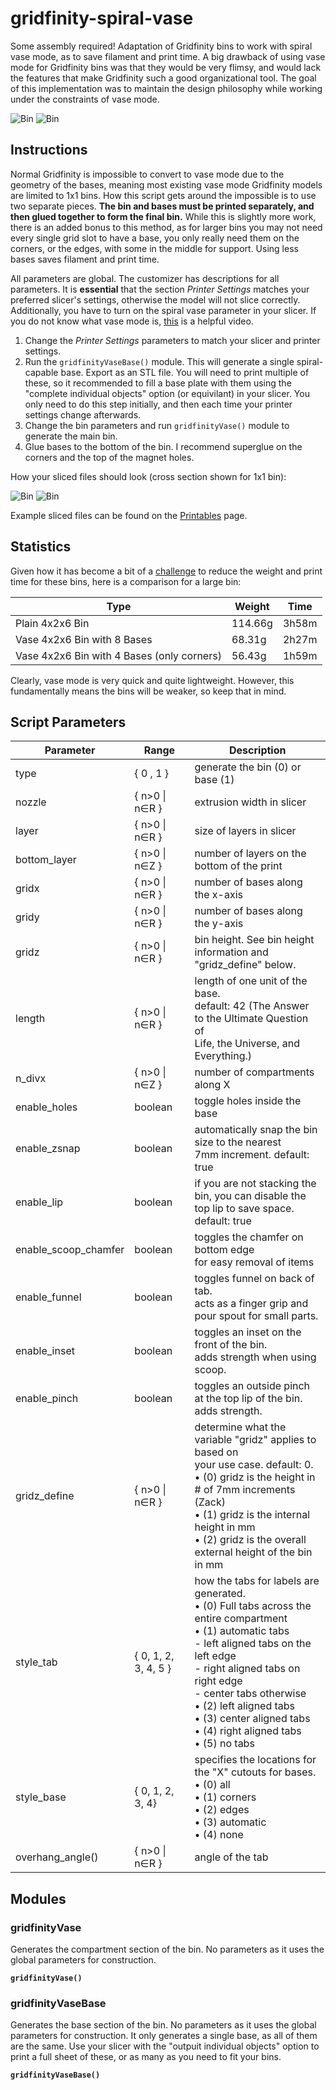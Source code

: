# gridfinity-spiral-vase

Some assembly required!
Adaptation of Gridfinity bins to work with spiral vase mode, as to save filament and print time. A big drawback of using vase mode for Gridfinity bins was that they would be very flimsy, and would lack the features that make Gridfinity such a good organizational tool. The goal of this implementation was to maintain the design philosophy while working under the constraints of vase mode.

![Bin](images/vase_dividers.gif)
![Bin](images/vase_base.gif)

## Instructions
Normal Gridfinity is impossible to convert to vase mode due to the geometry of the bases, meaning most existing vase mode Gridfinity models are limited to 1x1 bins. How this script gets around the impossible is to use two separate pieces. **The bin and bases must be printed separately, and then glued together to form the final bin.** While this is slightly more work, there is an added bonus to this method, as for larger bins you may not need every single grid slot to have a base, you only really need them on the corners, or the edges, with some in the middle for support. Using less bases saves filament and print time.

All parameters are global. The customizer has descriptions for all parameters. It is **essential** that the section *Printer Settings* matches your preferred slicer's settings, otherwise the model will not slice correctly. Additionally, you have to turn on the spiral vase parameter in your slicer. If you do not know what vase mode is, [this](https://www.youtube.com/watch?v=HZSFoFYpBaA) is a helpful video.

1. Change the *Printer Settings* parameters to match your slicer and printer settings.
2. Run the `gridfinityVaseBase()` module. This will generate a single spiral-capable base. Export as an STL file. You will need to print multiple of these, so it recommended to fill a base plate with them using the "complete individual objects" option (or equivilant) in your slicer. You only need to do this step initially, and then each time your printer settings change afterwards.
3. Change the bin parameters and run `gridfinityVase()` module to generate the main bin.
4. Glue bases to the bottom of the bin. I recommend superglue on the corners and the top of the magnet holes.

How your sliced files should look (cross section shown for 1x1 bin):

![Bin](images/slicer_bin.png)
![Bin](images/slicer_base.png)

Example sliced files can be found on the [Printables](https://www.printables.com/model/284371-spiral-vase-gridfinity-in-openscad) page.

## Statistics
Given how it has become a bit of a [challenge](https://www.printables.com/model/265271-gridfinity-lite-economical-plain-storage-bins) to reduce the weight and print time for these bins, here is a comparison for a large bin:

| Type | Weight | Time |
|--------------|-----------|------------|
Plain 4x2x6 Bin | 114.66g | 3h58m
Vase 4x2x6 Bin with 8 Bases | 68.31g | 2h27m
Vase 4x2x6 Bin with 4 Bases (only corners) | 56.43g | 1h59m

Clearly, vase mode is very quick and quite lightweight. However, this fundamentally means the bins will be weaker, so keep that in mind.

## Script Parameters

Parameter | Range | Description
--- | ----- | ---
type | { 0 , 1 } | generate the bin (0) or base (1)
nozzle | { n>0 \| n∈R } | extrusion width in slicer
layer | { n>0 \| n∈R } | size of layers in slicer
bottom_layer | { n>0 \| n∈Z } | number of layers on the bottom of the print
gridx | { n>0 \| n∈R } | number of bases along the x-axis
gridy | { n>0 \| n∈R } | number of bases along the y-axis
gridz | { n>0 \| n∈R } | bin height. See bin height information and <br> "gridz_define" below.
length | { n>0 \| n∈R } | length of one unit of the base. <br> default: 42 (The Answer to the Ultimate Question of <br>Life, the Universe, and Everything.)
n_divx | { n>0 \| n∈Z }  | number of compartments along X
enable_holes | boolean | toggle holes inside the base
enable_zsnap | boolean | automatically snap the bin size to the nearest <br> 7mm increment. default: true
enable_lip | boolean | if you are not stacking the bin, you can disable the <br>top lip to save space. default: true
enable_scoop_chamfer | boolean | toggles the chamfer on bottom edge <br> for easy removal of items
enable_funnel | boolean | toggles funnel on back of tab. <br> acts as a finger grip and pour spout for small parts.
enable_inset | boolean | toggles an inset on the front of the bin. <br> adds strength when using scoop.
enable_pinch | boolean | toggles an outside pinch at the top lip of the bin. <br> adds strength.
gridz_define | { n>0 \| n∈R } | determine what the variable "gridz" applies to based on <br> your use case. default: 0. <br>     • (0) gridz is the height in # of 7mm increments (Zack) <br>     • (1) gridz is the internal height in mm <br>     • (2) gridz is the overall external height of the bin in mm
style_tab | { 0, 1, 2, 3, 4, 5 } | how the tabs for labels are generated. <br>     • (0) Full tabs across the entire compartment <br>     • (1) automatic tabs <br>     - left aligned tabs on the left edge<br>     - right aligned tabs on right edge<br>     -  center tabs otherwise <br>     • (2) left aligned tabs <br>     • (3) center aligned tabs <br>     • (4) right aligned tabs <br>     • (5) no tabs
style_base | { 0, 1, 2, 3, 4} | specifies the locations for the "X" cutouts for bases. <br>     • (0) all <br>     • (1) corners <br>     • (2) edges <br>     • (3) automatic <br>     • (4) none
overhang_angle() | { n>0 \| n∈R } | angle of the tab

## Modules

### gridfinityVase

Generates the compartment section of the bin. No parameters as it uses the global parameters for construction.

**`gridfinityVase()`**


### gridfinityVaseBase

Generates the base section of the bin. No parameters as it uses the global parameters for construction. It only generates a single base, as all of them are the same. Use your slicer with the "outpuit individual objects" option to print a full sheet of these, or as many as you need to fit your bins.

**`gridfinityVaseBase()`**
